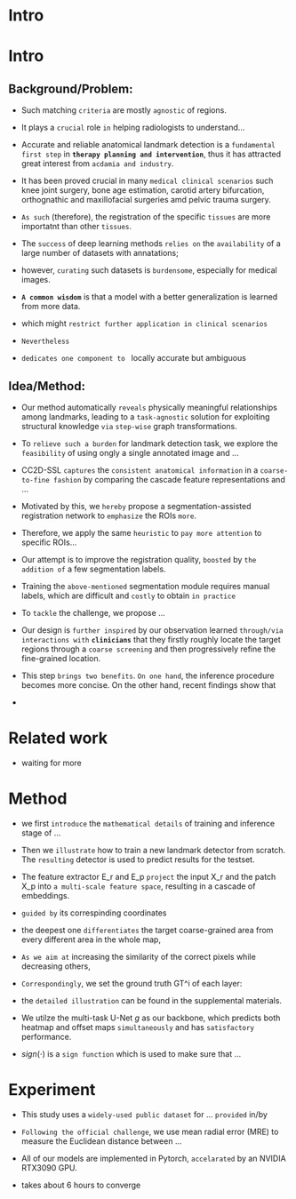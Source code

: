 # **Intro**

# Intro
## Background/Problem:
- Such matching `criteria` are mostly `agnostic` of regions.

- It plays a `crucial` role `in` helping radiologists to understand...

- Accurate and reliable anatomical landmark detection is a `fundamental first step` in **`therapy planning and intervention`**, thus it has attracted great interest from `acdamia and industry`.

- It has been proved crucial in many `medical clinical scenarios` such knee joint surgery, bone age estimation, carotid artery bifurcation, orthognathic and maxillofacial surgeries amd pelvic trauma surgery.

- `As such` (therefore), the registration of the specific `tissues` are more importatnt than other `tissues`.

- The `success` of deep learning methods `relies on` the `availability` of a large number of datasets with annatations; 

- however, `curating` such datasets is `burdensome`, especially for medical images. 

- **`A common wisdom`** is that a model with a better generalization is learned from more data. 

- which might `restrict further application in clinical scenarios`

- `Nevertheless`

- `dedicates one component to ` locally accurate but ambiguous 

## Idea/Method:
- Our method automatically `reveals` physically meaningful relationships among landmarks, leading to a `task-agnostic` solution for exploiting structural knowledge `via` `step-wise` graph transformations.

- To `relieve such a burden` for landmark detection task, we explore the `feasibility` of using ongly a single annotated image and ...

- CC2D-SSL `captures` the `consistent anatomical information` in a `coarse-to-fine fashion` by comparing the cascade feature representations and ...


- Motivated by this, we `hereby` propose a segmentation-assisted registration network to `emphasize` the ROIs `more`.

- Therefore, we apply the same `heuristic` to `pay more attention` to specific ROIs...

- Our attempt is to improve the registration quality, `boosted` by `the addition of` a few segmentation labels.

- Training the `above-mentioned` segmentation module requires manual labels, which are difficult and `costly` to obtain `in practice`

- To `tackle` the challenge, we propose ...

- Our design is `further inspired` by our observation learned `through/via interactions with` **`clinicians`** that they firstly roughly locate the target regions through a `coarse screening` and then progressively refine the fine-grained location.

- This step `brings two benefits`. `On one hand`, the inference procedure becomes more concise. On the other hand, recent findings show that 

- 

# Related work
- waiting for more

# Method

- we first `introduce` the `mathematical details` of training and inference stage of ...

- Then we `illustrate` how to train a new landmark detector from scratch. The `resulting` detector is used to predict results for the testset.

- The feature extractor E_r and E_p `project` the input X_r and the patch X_p into `a multi-scale feature space`, resulting in a cascade of embeddings. 

- `guided by` its correspinding coordinates

- the deepest one `differentiates` the target coarse-grained area from every different area in the whole map, 

- `As we aim at` increasing the similarity of the correct pixels while decreasing others, 

- `Correspondingly`, we set the ground truth GT^i of each layer: 

- the `detailed illustration` can be found in the supplemental materials. 

- We utilze the multi-task U-Net $g$ as our backbone, which predicts both heatmap and offset maps `simultaneously` and has `satisfactory` performance. 

- $sign(\cdot)$ is a `sign function` which is used to make sure that ...



# Experiment

- This study uses a `widely-used public dataset` for ... `provided` in/by

- `Following the official challenge`, we use mean radial error (MRE) to measure the Euclidean distance between ...

- All of our models are implemented in Pytorch, `accelarated` by an NVIDIA RTX3090 GPU. 

- takes about 6 hours to converge 